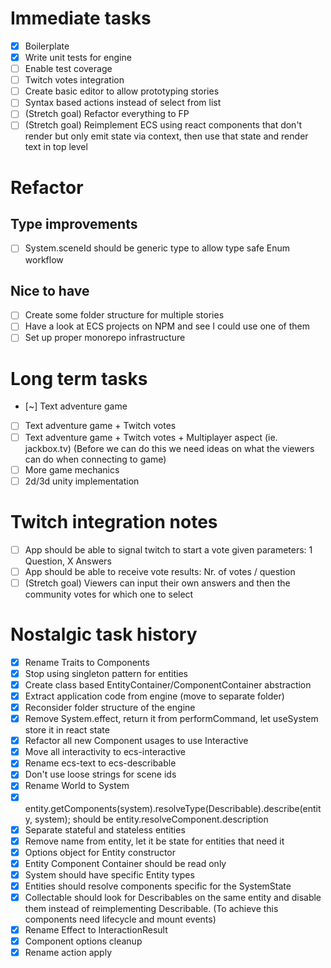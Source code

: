 # Immediate tasks

- [x] Boilerplate
- [x] Write unit tests for engine
- [ ] Enable test coverage
- [ ] Twitch votes integration
- [ ] Create basic editor to allow prototyping stories
- [ ] Syntax based actions instead of select from list
- [ ] (Stretch goal) Refactor everything to FP
- [ ] (Stretch goal) Reimplement ECS using react components that don't render but only
      emit state via context, then use that state and render text in top level

# Refactor

## Type improvements

- [ ] System.sceneId should be generic type to allow type safe Enum workflow

## Nice to have

- [ ] Create some folder structure for multiple stories
- [ ] Have a look at ECS projects on NPM and see I could use one of them
- [ ] Set up proper monorepo infrastructure

# Long term tasks

- [~] Text adventure game
- [ ] Text adventure game + Twitch votes
- [ ] Text adventure game + Twitch votes + Multiplayer aspect (ie. jackbox.tv)
      (Before we can do this we need ideas on what the viewers can do when connecting to game)
- [ ] More game mechanics
- [ ] 2d/3d unity implementation

# Twitch integration notes

- [ ] App should be able to signal twitch to start a vote given parameters: 1 Question, X Answers
- [ ] App should be able to receive vote results: Nr. of votes / question
- [ ] (Stretch goal) Viewers can input their own answers and then the community votes for which one to select

# Nostalgic task history

- [x] Rename Traits to Components
- [x] Stop using singleton pattern for entities
- [x] Create class based EntityContainer/ComponentContainer abstraction
- [x] Extract application code from engine (move to separate folder)
- [x] Reconsider folder structure of the engine
- [x] Remove System.effect, return it from performCommand, let useSystem store it in react state
- [x] Refactor all new Component usages to use Interactive
- [x] Move all interactivity to ecs-interactive
- [x] Rename ecs-text to ecs-describable
- [x] Don't use loose strings for scene ids
- [x] Rename World to System
- [x] entity.getComponents(system).resolveType(Describable).describe(entity, system);
      should be entity.resolveComponent<Describable>.description
- [x] Separate stateful and stateless entities
- [x] Remove name from entity, let it be state for entities that need it
- [x] Options object for Entity constructor
- [x] Entity Component Container should be read only
- [x] System should have specific Entity types
- [x] Entities should resolve components specific for the SystemState
- [x] Collectable should look for Describables on the same entity and disable them instead of reimplementing Describable.
      (To achieve this components need lifecycle and mount events)
- [x] Rename Effect to InteractionResult
- [x] Component options cleanup
- [x] Rename action apply
